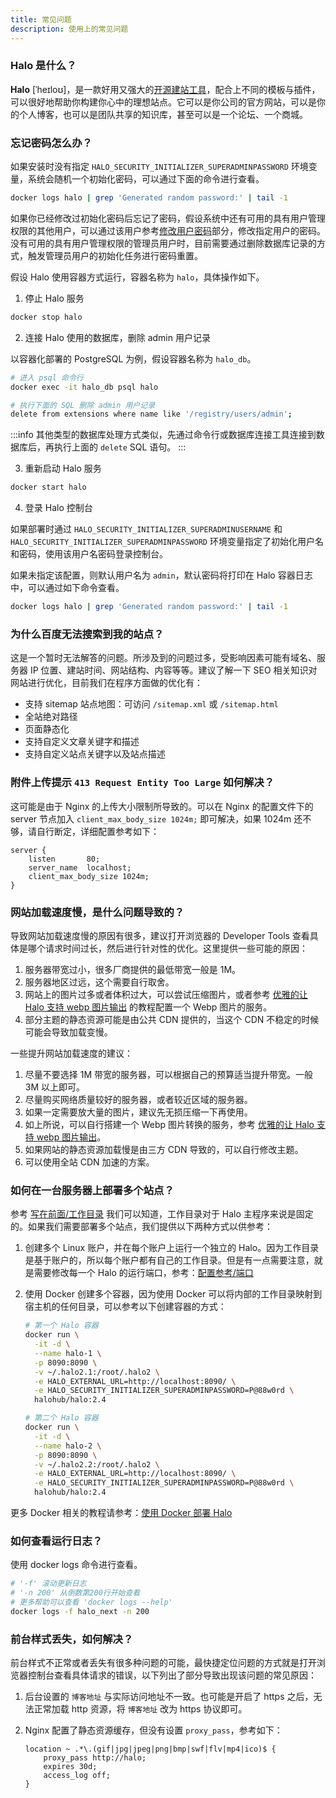 ```yaml
---
title: 常见问题
description: 使用上的常见问题
---
```


### Halo 是什么？

**Halo** [ˈheɪloʊ]，是一款好用又强大的[开源建站工具](https://github.com/halo-dev/halo)，配合上不同的模板与插件，可以很好地帮助你构建你心中的理想站点。它可以是你公司的官方网站，可以是你的个人博客，也可以是团队共享的知识库，甚至可以是一个论坛、一个商城。

### 忘记密码怎么办？

如果安装时没有指定 `HALO_SECURITY_INITIALIZER_SUPERADMINPASSWORD` 环境变量，系统会随机一个初始化密码，可以通过下面的命令进行查看。

```bash
docker logs halo | grep 'Generated random password:' | tail -1
```

如果你已经修改过初始化密码后忘记了密码，假设系统中还有可用的具有用户管理权限的其他用户，可以通过该用户参考[修改用户密码](./users#修改用户密码)部分，修改指定用户的密码。没有可用的具有用户管理权限的管理员用户时，目前需要通过删除数据库记录的方式，触发管理员用户的初始化任务进行密码重置。

假设 Halo 使用容器方式运行，容器名称为 `halo`，具体操作如下。

1. 停止 Halo 服务

  ```bash
  docker stop halo
  ```

2. 连接 Halo 使用的数据库，删除 admin 用户记录

  以容器化部署的 PostgreSQL 为例，假设容器名称为 `halo_db`。

  ```bash
  # 进入 psql 命令行
  docker exec -it halo_db psql halo

  # 执行下面的 SQL 删除 admin 用户记录
  delete from extensions where name like '/registry/users/admin';
  ```

  :::info
  其他类型的数据库处理方式类似，先通过命令行或数据库连接工具连接到数据库后，再执行上面的 `delete` SQL 语句。
  :::

3. 重新启动 Halo 服务

  ```bash
  docker start halo
  ```

4. 登录 Halo 控制台

  如果部署时通过 `HALO_SECURITY_INITIALIZER_SUPERADMINUSERNAME` 和 `HALO_SECURITY_INITIALIZER_SUPERADMINPASSWORD` 环境变量指定了初始化用户名和密码，使用该用户名密码登录控制台。
  
  如果未指定该配置，则默认用户名为 `admin`，默认密码将打印在 Halo 容器日志中，可以通过如下命令查看。

  ```bash
  docker logs halo | grep 'Generated random password:' | tail -1
  ```

### 为什么百度无法搜索到我的站点？

这是一个暂时无法解答的问题。所涉及到的问题过多，受影响因素可能有域名、服务器 IP 位置、建站时间、网站结构、内容等等。建议了解一下 SEO 相关知识对网站进行优化，目前我们在程序方面做的优化有：

- 支持 sitemap 站点地图：可访问 `/sitemap.xml` 或 `/sitemap.html`
- 全站绝对路径
- 页面静态化
- 支持自定义文章关键字和描述
- 支持自定义站点关键字以及站点描述

### 附件上传提示 `413 Request Entity Too Large` 如何解决？

这可能是由于 Nginx 的上传大小限制所导致的。可以在 Nginx 的配置文件下的 server 节点加入 `client_max_body_size 1024m;` 即可解决，如果 1024m 还不够，请自行断定，详细配置参考如下：

```nginx {4}
server {
    listen       80;
    server_name  localhost;
    client_max_body_size 1024m;
}
```

### 网站加载速度慢，是什么问题导致的？

导致网站加载速度慢的原因有很多，建议打开浏览器的 Developer Tools 查看具体是哪个请求时间过长，然后进行针对性的优化。这里提供一些可能的原因：

1. 服务器带宽过小，很多厂商提供的最低带宽一般是 1M。
2. 服务器地区过远，这个需要自行取舍。
3. 网站上的图片过多或者体积过大，可以尝试压缩图片，或者参考 [优雅的让 Halo 支持 webp 图片输出](https://www.halo.run/archives/halo-and-webp) 的教程配置一个 Webp 图片的服务。
4. 部分主题的静态资源可能是由公共 CDN 提供的，当这个 CDN 不稳定的时候可能会导致加载变慢。

一些提升网站加载速度的建议：

1. 尽量不要选择 1M 带宽的服务器，可以根据自己的预算适当提升带宽。一般 3M 以上即可。
2. 尽量购买网络质量较好的服务器，或者较近区域的服务器。
3. 如果一定需要放大量的图片，建议先无损压缩一下再使用。
4. 如上所说，可以自行搭建一个 Webp 图片转换的服务，参考 [优雅的让 Halo 支持 webp 图片输出](https://www.halo.run/archives/halo-and-webp)。
5. 如果网站的静态资源加载慢是由三方 CDN 导致的，可以自行修改主题。
6. 可以使用全站 CDN 加速的方案。

### 如何在一台服务器上部署多个站点？

参考 [写在前面/工作目录](../getting-started/prepare.md#工作目录) 我们可以知道，工作目录对于 Halo 主程序来说是固定的。如果我们需要部署多个站点，我们提供以下两种方式以供参考：

1. 创建多个 Linux 账户，并在每个账户上运行一个独立的 Halo。因为工作目录是基于账户的，所以每个账户都有自己的工作目录。但是有一点需要注意，就是需要修改每一个 Halo 的运行端口，参考：[配置参考/端口](../getting-started/config#%E7%AB%AF%E5%8F%A3)
2. 使用 Docker 创建多个容器，因为使用 Docker 可以将内部的工作目录映射到宿主机的任何目录，可以参考以下创建容器的方式：

    ```bash
    # 第一个 Halo 容器
    docker run \
      -it -d \
      --name halo-1 \
      -p 8090:8090 \
      -v ~/.halo2.1:/root/.halo2 \
      -e HALO_EXTERNAL_URL=http://localhost:8090/ \
      -e HALO_SECURITY_INITIALIZER_SUPERADMINPASSWORD=P@88w0rd \
      halohub/halo:2.4

    # 第二个 Halo 容器
    docker run \
      -it -d \
      --name halo-2 \
      -p 8090:8090 \
      -v ~/.halo2.2:/root/.halo2 \
      -e HALO_EXTERNAL_URL=http://localhost:8090/ \
      -e HALO_SECURITY_INITIALIZER_SUPERADMINPASSWORD=P@88w0rd \
      halohub/halo:2.4
    ```

更多 Docker 相关的教程请参考：[使用 Docker 部署 Halo](../getting-started/install/docker.md)

### 如何查看运行日志？

使用 docker logs 命令进行查看。

```bash
# '-f' 滚动更新日志
# '-n 200' 从倒数第200行开始查看
# 更多帮助可以查看 'docker logs --help'
docker logs -f halo_next -n 200
```

### 前台样式丢失，如何解决？

前台样式不正常或者丢失有很多种问题的可能，最快捷定位问题的方式就是打开浏览器控制台查看具体请求的错误，以下列出了部分导致出现该问题的常见原因：

1. 后台设置的 `博客地址` 与实际访问地址不一致。也可能是开启了 https 之后，无法正常加载 http 资源，将 `博客地址` 改为 https 协议即可。
2. Nginx 配置了静态资源缓存，但没有设置 `proxy_pass`，参考如下：

    ```nginx
    location ~ .*\.(gif|jpg|jpeg|png|bmp|swf|flv|mp4|ico)$ {
        proxy_pass http://halo;
        expires 30d;
        access_log off;
    }
    ```
